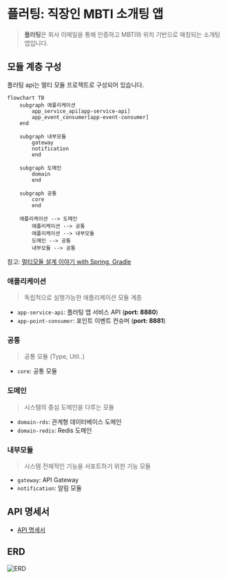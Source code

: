 # 플러팅: 직장인 MBTI 소개팅 앱

> **플러팅**은 회사 이메일을 통해 인증하고 MBTI와 위치 기반으로 매칭되는 소개팅 앱입니다.

## 모듈 계층 구성
플러팅 api는 멀티 모듈 프로젝트로 구성되어 있습니다.

```mermaid
flowchart TB
    subgraph 애플리케이션
		app_service_api[app-service-api]
		app_event_consumer[app-event-consumer]
    end

    subgraph 내부모듈
		gateway
		notification
		end

    subgraph 도메인
		domain
		end

    subgraph 공통
		core
		end

    애플리케이션 --> 도메인
		애플리케이션 --> 공통
		애플리케이션 --> 내부모듈
		도메인 --> 공통
		내부모듈 --> 공통
```

참고: [멀티모듈 설계 이야기 with Spring, Gradle](https://techblog.woowahan.com/2637/)

### 애플리케이션
> 독립적으로 실행가능한 애플리케이션 모듈 계층
- `app-service-api`: 플러팅 앱 서비스 API (**port: 8880**)
- `app-point-consumer`: 포인트 이벤트 컨슈머 (**port: 8881**)

### 공통
> 공통 모듈 (Type, Util..)
- `core`: 공통 모듈

### 도메인
> 시스템의 중심 도메인을 다루는 모듈
- `domain-rds`: 관계형 데이터베이스 도메인
- `domain-redis`: Redis 도메인

### 내부모듈
> 시스템 전체적인 기능을 서포트하기 위한 기능 모듈
- `gateway`: API Gateway
- `notification`: 알림 모듈

## API 명세서
- [API 명세서](https://documenter.getpostman.com/view/9820015/2s9YJXYPqg)

## ERD
![ERD](https://user-images.githubusercontent.com/30119526/275329767-596acaf4-8dda-4a1e-8aec-221a87090641.png)